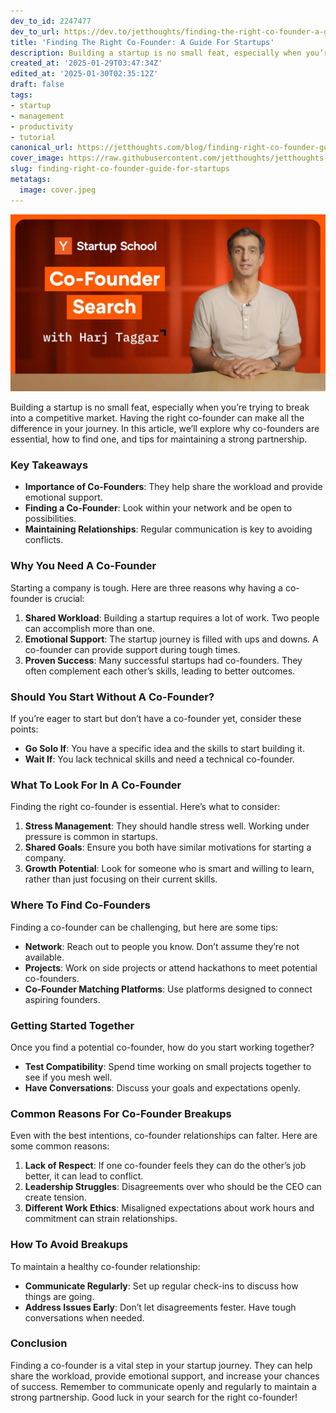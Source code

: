 ```yaml
---
dev_to_id: 2247477
dev_to_url: https://dev.to/jetthoughts/finding-the-right-co-founder-a-guide-for-startups-fei
title: 'Finding The Right Co-Founder: A Guide For Startups'
description: Building a startup is no small feat, especially when you’re trying to break into a competitive...
created_at: '2025-01-29T03:47:34Z'
edited_at: '2025-01-30T02:35:12Z'
draft: false
tags:
- startup
- management
- productivity
- tutorial
canonical_url: https://jetthoughts.com/blog/finding-right-co-founder-guide-for-startups/
cover_image: https://raw.githubusercontent.com/jetthoughts/jetthoughts.github.io/master/content/blog/finding-right-co-founder-guide-for-startups/cover.jpeg
slug: finding-right-co-founder-guide-for-startups
metatags:
  image: cover.jpeg
---
```

[![Finding The Right Co-Founder: A Guide For Startups](file_0.webp)](https://www.youtube.com/watch?v=Fk9BCr5pLTU)

Building a startup is no small feat, especially when you’re trying to break into a competitive market. Having the right co-founder can make all the difference in your journey. In this article, we’ll explore why co-founders are essential, how to find one, and tips for maintaining a strong partnership.

### Key Takeaways

*   **Importance of Co-Founders**: They help share the workload and provide emotional support.
*   **Finding a Co-Founder**: Look within your network and be open to possibilities.
*   **Maintaining Relationships**: Regular communication is key to avoiding conflicts.

### Why You Need A Co-Founder

Starting a company is tough. Here are three reasons why having a co-founder is crucial:

1.  **Shared Workload**: Building a startup requires a lot of work. Two people can accomplish more than one.
2.  **Emotional Support**: The startup journey is filled with ups and downs. A co-founder can provide support during tough times.
3.  **Proven Success**: Many successful startups had co-founders. They often complement each other’s skills, leading to better outcomes.

### Should You Start Without A Co-Founder?

If you’re eager to start but don’t have a co-founder yet, consider these points:

*   **Go Solo If**: You have a specific idea and the skills to start building it.
*   **Wait If**: You lack technical skills and need a technical co-founder.

### What To Look For In A Co-Founder

Finding the right co-founder is essential. Here’s what to consider:

1.  **Stress Management**: They should handle stress well. Working under pressure is common in startups.
2.  **Shared Goals**: Ensure you both have similar motivations for starting a company.
3.  **Growth Potential**: Look for someone who is smart and willing to learn, rather than just focusing on their current skills.

### Where To Find Co-Founders

Finding a co-founder can be challenging, but here are some tips:

*   **Network**: Reach out to people you know. Don’t assume they’re not available.
*   **Projects**: Work on side projects or attend hackathons to meet potential co-founders.
*   **Co-Founder Matching Platforms**: Use platforms designed to connect aspiring founders.

### Getting Started Together

Once you find a potential co-founder, how do you start working together?

*   **Test Compatibility**: Spend time working on small projects together to see if you mesh well.
*   **Have Conversations**: Discuss your goals and expectations openly.

### Common Reasons For Co-Founder Breakups

Even with the best intentions, co-founder relationships can falter. Here are some common reasons:

1.  **Lack of Respect**: If one co-founder feels they can do the other’s job better, it can lead to conflict.
2.  **Leadership Struggles**: Disagreements over who should be the CEO can create tension.
3.  **Different Work Ethics**: Misaligned expectations about work hours and commitment can strain relationships.

### How To Avoid Breakups

To maintain a healthy co-founder relationship:

*   **Communicate Regularly**: Set up regular check-ins to discuss how things are going.
*   **Address Issues Early**: Don’t let disagreements fester. Have tough conversations when needed.

### Conclusion

Finding a co-founder is a vital step in your startup journey. They can help share the workload, provide emotional support, and increase your chances of success. Remember to communicate openly and regularly to maintain a strong partnership. Good luck in your search for the right co-founder!